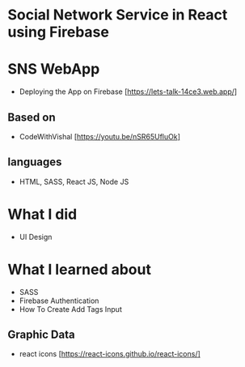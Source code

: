 # Social Network Service in React using Firebase

# SNS WebApp

- Deploying the App on Firebase [https://lets-talk-14ce3.web.app/]

## Based on

- CodeWithVishal [https://youtu.be/nSR65UfluOk]

## languages

- HTML, SASS, React JS, Node JS

# What I did

- UI Design

# What I learned about

- SASS
- Firebase Authentication
- How To Create Add Tags Input

## Graphic Data

- react icons [https://react-icons.github.io/react-icons/]
